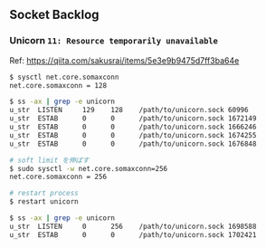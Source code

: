 ## Socket Backlog

### Unicorn `11: Resource temporarily unavailable`
Ref: https://qiita.com/sakusrai/items/5e3e9b9475d7ff3ba64e

```bash
$ sysctl net.core.somaxconn
net.core.somaxconn = 128

$ ss -ax | grep -e unicorn
u_str  LISTEN     129    128    /path/to/unicorn.sock 60996                 * 0
u_str  ESTAB      0      0      /path/to/unicorn.sock 1672149               * 0
u_str  ESTAB      0      0      /path/to/unicorn.sock 1666246               * 0
u_str  ESTAB      0      0      /path/to/unicorn.sock 1674255               * 0
u_str  ESTAB      0      0      /path/to/unicorn.sock 1676848               * 0

# soft limit を伸ばす
$ sudo sysctl -w net.core.somaxconn=256
net.core.somaxconn = 256

# restart process
$ restart unicorn

$ ss -ax | grep -e unicorn
u_str  LISTEN     0      256    /path/to/unicorn.sock 1698588               * 0
u_str  ESTAB      0      0      /path/to/unicorn.sock 1702421               * 1702420
```
